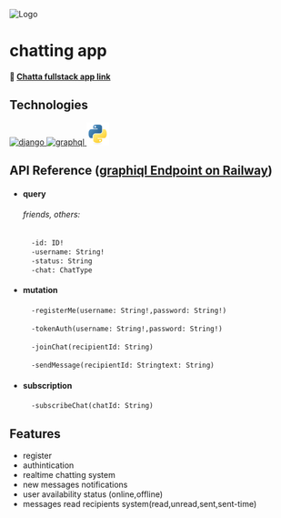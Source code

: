 
![Logo](https://abdelwahab-hamada.github.io/chatta-app/logo192.png)


# chatting app
#### 🔗 [**Chatta fullstack app link**](https://abdelwahab-hamada.github.io/chatta-app/logo192.png)
## Technologies 
<p align="left"> <a href="https://www.djangoproject.com/" target="_blank" rel="noreferrer"> <img src="https://cdn.worldvectorlogo.com/logos/django.svg" alt="django" width="40" height="40"/> </a>  <a href="https://graphql.org" target="_blank" rel="noreferrer"> <img src="https://www.vectorlogo.zone/logos/graphql/graphql-icon.svg" alt="graphql" width="40" height="40"/> </a> <a href="https://www.python.org" target="_blank" rel="noreferrer"> <img src="https://raw.githubusercontent.com/devicons/devicon/master/icons/python/python-original.svg" alt="python" width="40" height="40"/> </a>   </p>

## API Reference ([graphiql Endpoint on Railway](https://web-production-7e40.up.railway.app/))

- #### **query**
   ###### friends, others:
        -id: ID!
        -username: String!
        -status: String
        -chat: ChatType

 
- #### **mutation**
        -registerMe(username: String!,password: String!)

        -tokenAuth(username: String!,password: String!)

        -joinChat(recipientId: String)

        -sendMessage(recipientId: Stringtext: String)

- #### **subscription**
        -subscribeChat(chatId: String)


## Features

- register
- authintication
- realtime chatting system
- new messages notifications
- user availability status (online,offline)
- messages read recipients system(read,unread,sent,sent-time)


